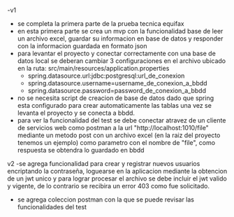 -v1

- se completa la primera parte de la prueba tecnica equifax
- en esta primera parte se crea un mvp con la funcionalidad base de leer un archivo excel, guardar su informacion en base de datos y responder con la informacion guardada en formato json
- para levantar el proyecto y conectar correctamente con una base de datos local se deberan cambiar 3 configuraciones en el archivo ubicado en la ruta: src/main/resources/application.properties
  - spring.datasource.url:jdbc:postgresql:url_de_conexion
  - spring.datasource.username=username_de_conexion_a_bbdd
  - spring.datasource.password=password_de_conexion_a_bbdd
- no se necesita script de creacion de base de datos dado que spring esta configurado para crear automaticamente las tablas una vez se levanta el proyecto y se conecta a bbdd.
- para ver la funcionalidad del test se debe conectar atravez de un cliente de servicios web como postman a la url "http://localhost:1010/file" mediante un metodo post con un archivo excel (en la raiz del proyecto tenemos un ejemplo) como parametro con el nombre de "file", como respuesta se obtendra lo guardado en bbdd


v2
-se agrega funcionalidad para crear y registrar nuevos usuarios encriptando la contraseña, loguearse en la aplicacion mediante la obtencion de un jwt unico y para lograr procesar el archivo se debe incluir el jwt valido y vigente, de lo contrario se recibira un error 403 como fue solicitado.
- se agrega coleccion postman con la que se puede revisar las funcionalidades del test 
